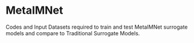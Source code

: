 # MetaIMNet
Codes and Input Datasets required to train and test MetaIMNet surrogate models and compare to Traditional Surrogate Models.
